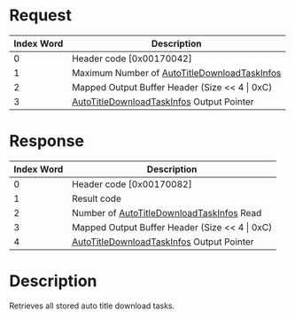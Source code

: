 # Request

| Index Word | Description                                                                                       |
|------------|---------------------------------------------------------------------------------------------------|
| 0          | Header code \[0x00170042\]                                                                        |
| 1          | Maximum Number of [AutoTitleDownloadTaskInfos](NIM_Services#AutoTitleDownloadTaskInfo "wikilink") |
| 2          | Mapped Output Buffer Header (Size \<\< 4 \| 0xC)                                                  |
| 3          | [AutoTitleDownloadTaskInfos](NIM_Services#AutoTitleDownloadTaskInfo "wikilink") Output Pointer    |

# Response

| Index Word | Description                                                                                    |
|------------|------------------------------------------------------------------------------------------------|
| 0          | Header code \[0x00170082\]                                                                     |
| 1          | Result code                                                                                    |
| 2          | Number of [AutoTitleDownloadTaskInfos](NIM_Services#AutoTitleDownloadTaskInfo "wikilink") Read |
| 3          | Mapped Output Buffer Header (Size \<\< 4 \| 0xC)                                               |
| 4          | [AutoTitleDownloadTaskInfos](NIM_Services#AutoTitleDownloadTaskInfo "wikilink") Output Pointer |

# Description

Retrieves all stored auto title download tasks.